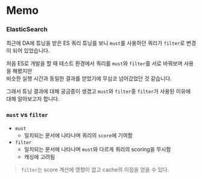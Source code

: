 # Memo

### ElasticSearch

최근에 DA에 튜닝을 받은 ES 쿼리 튜닝를 보니 `must`를 사용하던 쿼리가 `filter`로 변경이 되어 있었습니다.  

처음 ES로 개발을 할 때 테스트 환경에서 쿼리를 `must`와 `filter`를 서로 바꿔보며 사용을 해봤지만  
비슷한 실행 시간과 동일한 결과를 얻었기에 무심코 넘어갔었던 것 같습니다.

그래서 튜닝 결과에 대해 궁금증이 생겼고 `must`와 `filter`중 `filter`가 사용된 이유에 대해 알아보고자 합니다.

### `must` vs `filter`
* `must`
  * 일치되는 문서에 나타나며 쿼리의 `score`에 기여함
* `filter`
  * 일치되는 문서에 나타나며 `must`와 다르게 쿼리의 scoring을 무시함
  * 캐싱에 고려됨
  
> `filter`는 score 계산에 영향이 없고 cache의 이점을 얻을 수 있다.

